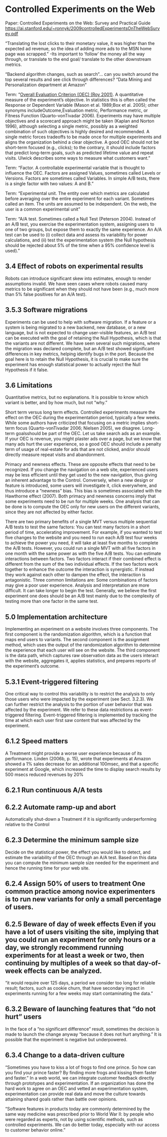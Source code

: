# Controlled Experiments on the Web
	
Paper: Controlled Experiments on the Web: Survey and Practical Guide
https://ai.stanford.edu/~ronnyk/2009controlledExperimentsOnTheWebSurvey.pdf

“Translating the lost clicks to their monetary value, it was higher than the expected ad revenue, so the idea of adding more ads to the MSN home page was scrapped.”
-Its important to ‘follow’ the money all the way through, or translate to the end goal/ translate to the other downstream metrics.

“Backend algorithm changes, such as search”... can you switch around the top several results and see click through differences?
“Data Mining and Personalization department at Amazon“

Term: “[Overall Evaluation Criterion (OEC) (Roy 2001)](Term-OverallEvaluationCriterion.md). A quantitative measure of the experiment’s objective. In statistics this is often called the Response or Dependent Variable (Mason et al. 1989;Box et al. 2005); other synonyms includeOutcome,Evaluation metric, Performance metric, or Fitness Function (Quarto-vonTivadar 2006). Experiments may have multiple objectives and a scorecard approach might be taken (Kaplan and Norton 1996), although selecting a single metric, possibly as a weighted combination of such objectives is highly desired and recommended. A single metric forces tradeoffs to be made once for multiple experiments and aligns the organization behind a clear objective. A good OEC should not be short-term focused (e.g., clicks); to the contrary, it should include factors that predict long-term goals, such as predicted lifetime value and repeat visits. Ulwick describes some ways to measure what customers want.”

Term: “Factor. A controllable experimental variable that is thought to influence the OEC. Factors are assigned Values, sometimes called Levels or Versions. Factors are sometimes called Variables. In simple A/B tests, there is a single factor with two values: A and B.”

Term: “Experimental unit. The entity over which metrics are calculated before averaging over the entire experiment for each variant. Sometimes called an item. The units are assumed to be independent. On the web, the user is a common experimental unit”

Term: “A/A test. Sometimes called a Null Test (Peterson 2004). Instead of an A/B test, you exercise the experimentation system, assigning users to one of two groups, but expose them to exactly the same experience. An A/A test can be used to (i) collect data and assess its variability for power calculations, and (ii) test the experimentation system (the Null hypothesis should be rejected about 5% of the time when a 95% confidence level is used).”

## 3.4 Effect of robots on experimental results 
Robots can introduce significant skew into estimates, enough to render assumptions invalid. We have seen cases where robots caused many metrics to be significant when they should not have been (e.g., much more than 5% false positives for an A/A test).

## 3.5.3 Software migrations 
Experiments can be used to help with software migration. If a feature or a system is being migrated to a new backend, new database, or a new language, but is not expected to change user-visible features, an A/B test can be executed with the goal of retaining the Null Hypothesis, which is that the variants are not different. We have seen several such migrations, where the migration was declared complete, but an A/B test showed significant differences in key metrics, helping identify bugs in the port. Because the goal here is to retain the Null Hypothesis, it is crucial to make sure the experiment has enough statistical power to actually reject the Null Hypothesis if it false.

## 3.6 Limitations

Quantitative metrics, but no explanations. It is possible to know which variant is better, and by how much, but not “why.”

Short term versus long term effects. Controlled experiments measure the effect on the OEC during the experimentation period, typically a few weeks. While some authors have criticized that focusing on a metric implies short-term focus (Quarto-vonTivadar 2006; Nielsen 2005), we disagree. Long-term goalsshould be part of the OEC. Let us take search ads as an example. If your OEC is revenue, you might plaster ads over a page, but we know that many ads hurt the user experience, so a good OEC should include a penalty term of usage of real-estate for ads that are not clicked, and/or should directly measure repeat visits and abandonment.

Primacy and newness effects. These are opposite effects that need to be recognized. If you change the navigation on a web site, experienced users may be less efficient until they get used to the new navigation, thus giving an inherent advantage to the Control. Conversely, when a new design or feature is introduced, some users will investigate it, click everywhere, and thus introduce a “newness” bias. This bias is sometimes associated with the Hawthorne effect (2007). Both primacy and newness concerns imply that some experiments need to be run for multiple weeks. One analysis that can be done is to compute the OEC only for new users on the different variants, since they are not affected by either factor.

There are two primary benefits of a single MVT versus multiple sequential A/B tests to test the same factors: 
You can test many factors in a short period of time, accelerating improvement. For example, if you wanted to test five changes to the website and you need to run each A/B test four weeks to achieve the power you need, it will take at least five months to complete the A/B tests. However, you could run a single MVT with all five factors in one month with the same power as with the five A/B tests. 
You can estimate interactions between factors. Two factors interact if their combined effect is different from the sum of the two individual effects. If the two factors work together to enhance the outcome the interaction is synergistic. If instead they work against each other to dampen the effect, the interaction is antagonistic.
Three common limitations are:
Some combinations of factors may give a poor user experience.
Analysis and interpretation are more difficult.
It can take longer to begin the test. 
Generally, we believe the first experiment one does should be an A/B test mainly due to the complexity of testing more than one factor in the same test.

## 5.0 Implementation architecture 
Implementing an experiment on a website involves three components. The first component is the randomization algorithm, which is a function that maps end users to variants. The second component is the assignment method, which uses the output of the randomization algorithm to determine the experience that each user will see on the website. The third component is the data path, which captures raw observation data as the users interact with the website, aggregates it, applies statistics, and prepares reports of the experiment’s outcome.

## 5.3.1 Event-triggered filtering
One critical way to control this variability is to restrict the analysis to only those users who were impacted by the experiment (see Sect. 3.2.3). We can further restrict the analysis to the portion of user behavior that was affected by the experiment. We refer to these data restrictions as event-triggered filtering. Event-triggered filtering is implemented by tracking the time at which each user first saw content that was affected by the experiment.

## 6.1.2 Speed matters 
A Treatment might provide a worse user experience because of its performance. Linden (2006b, p. 15), wrote that experiments at Amazon showed a 1% sales decrease for an additional 100msec, and that a specific experiment at Google, which increased the time to display search results by 500 msecs reduced revenues by 20%

## 6.2.1 Run continuous A/A tests

## 6.2.2 Automate ramp-up and abort
Automatically shut-down a Treatment if it is significantly underperforming relative to the Control

## 6.2.3 Determine the minimum sample size 
Decide on the statistical power, the effect you would like to detect, and estimate the variability of the OEC through an A/A test. Based on this data you can compute the minimum sample size needed for the experiment and hence the running time for your web site.

## 6.2.4 Assign 50% of users to treatment One common practice among novice experimenters is to run new variants for only a small percentage of users.

## 6.2.5 Beware of day of week effects Even if you have a lot of users visiting the site, implying that you could run an experiment for only hours or a day, we strongly recommend running experiments for at least a week or two, then continuing by multiples of a week so that day-of-week effects can be analyzed.

“it would require over 125 days, a period we consider too long for reliable result; factors, such as cookie churn, that have secondary impact in experiments running for a few weeks may start contaminating the data.”

## 6.3.2 Beware of launching features that “do not hurt” users
In the face of a “no significant difference” result, sometimes the decision is made to launch the change anyway “because it does not hurt anything.” It is possible that the experiment is negative but underpowered.

## 6.3.4 Change to a data-driven culture
“Sometimes you have to kiss a lot of frogs to find one prince. So how can you find your prince faster? By finding more frogs and kissing them faster and faster.”
In a web world, we can integrate customer feedback directly through prototypes and experimentation. If an organization has done the hard work to agree on an OEC and vetted an experimentation system, experimentation can provide real data and move the culture towards attaining shared goals rather than battle over opinions.

“Software features in products today are commonly determined by the same way medicine was prescribed prior to World War II: by people who were regarded as experts, not by using scientific methods, such as controlled experiments. We can do better today, especially with our access to customer behavior online.”
